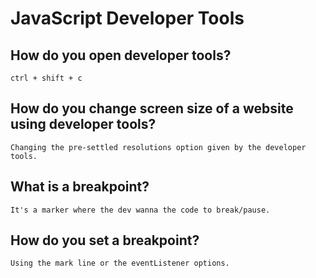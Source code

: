 # JavaScript Developer Tools

## How do you open developer tools?
    ctrl + shift + c
## How do you change screen size of a website using developer tools?
    Changing the pre-settled resolutions option given by the developer tools.
## What is a breakpoint?
    It's a marker where the dev wanna the code to break/pause.
## How do you set a breakpoint?
    Using the mark line or the eventListener options.